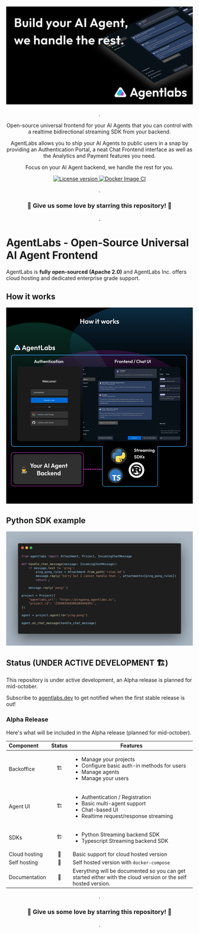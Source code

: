 <p align="center">
  <a href="https://agentlabs.dev"><img src="./imgs/agentlabs-banner.jpg" alt="agentlabs.dev"></a>
</p>

<p align="center">
    <em>.</em>
</p>

<p align=center>
Open-source universal frontend for your AI Agents that you can control with a realtime bidirectional streaming SDK from your backend.
</p>

<p align="center">
AgentLabs allows you to ship your AI Agents to public users in a snap by providing an Authentication Portal, a neat Chat Frontend interface as well as the Analytics and Payment features you need.
</p>

<p align=center>
Focus on your AI Agent backend, we handle the rest for you.
</p>

<p align="center">
<a href="" target="_blank">
    <img src="https://img.shields.io/badge/License-Apache 2.0-blue.svg" alt="License version">
</a>
<a href="" target="_blank">
    <img src="https://img.shields.io/badge/Status-Under Active Development-orange.svg" alt="Docker Image CI">
</a>
</p>

<p align="center">
.
</p>

<h3 align="center">
🌟 Give us some love by starring this repository! 🌟  
</h3>

<p align="center">
.
</p>


# AgentLabs - Open-Source Universal AI Agent Frontend

AgentLabs is <b>fully open-sourced (Apache 2.0)</b> and AgentLabs Inc. offers cloud hosting and dedicated enterprise grade support.

## How it works

<p align="center">
  <a href="https://agentlabs.dev"><img src="./imgs/how-it-works.jpg" alt="agentlabs.dev"></a>
</p>

## Python SDK example

<p align="center">
  <a href="https://agentlabs.dev"><img src="./imgs/python-sdk-example.jpeg" alt="agentlabs.dev"></a>
</p>

## Status (UNDER ACTIVE DEVELOPMENT 🏗️)

This repository is under active development, an Alpha release is planned for mid-october.

Subscribe to [agentlabs.dev](https://agentlabs.dev) to get notified when the first stable release is out!

### Alpha Release

Here's what will be included in the Alpha release (planned for mid-october).

| Component     | Status | Features                                                                                                                                           |
|:--------------|:------:|----------------------------------------------------------------------------------------------------------------------------------------------------|
| Backoffice    |  🏗️   | <ul><li>Manage your projects</li><li>Configure basic auth-in methods for users</li><li>Manage agents</li><li>Manage your users</li></ul>           |
| Agent UI      |  🏗️   | <ul><li>Authentication / Registration</li><li>Basic multi-agent support</li><li>Chat-based UI</li><li>Realtime request/response streaming</li></ul> |
| SDKs          |  🏗️   | <ul><li>Python Streaming backend SDK</li><li>Typescript Streaming backend SDK</li></ul>                                                            |
| Cloud hosting |   📅   | Basic support for cloud hosted version                                                                                                             |
| Self hosting  |   📅   | Self hosted version with `docker-compose`                                                                                                          |
| Documentation |   📅   | Everything will be documented so you can get started either with the cloud version or the self hosted version.                                     |


<p align="center">
.
</p>

<h3 align="center">
🌟 Give us some love by starring this repository! 🌟  
</h3>

<p align="center">
.
</p>
